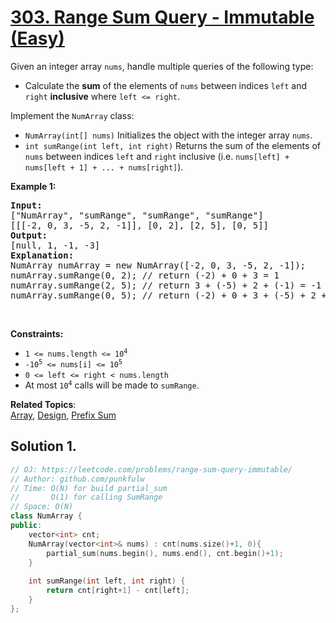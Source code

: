 # [303. Range Sum Query - Immutable (Easy)](https://leetcode.com/problems/range-sum-query-immutable/)

<p>Given an integer array <code>nums</code>, handle multiple queries of the following type:</p>

<ul>
  <li>Calculate the <b>sum</b> of the elements of <code>nums</code> between indices <code>left</code> and <code>right</code> <b>inclusive</b> where <code>left <= right</code>.</li>
</ul>

 
<p>Implement the <code>NumArray</code> class:</p>

<ul>
  <li><code>NumArray(int[] nums)</code> Initializes the object with the integer array <code>nums</code>.</li>
  <li><code>int sumRange(int left, int right)</code> Returns the sum of the elements of <code>nums</code> between indices <code>left</code> and <code>right</code> inclusive (i.e. <code>nums[left] + nums[left + 1] + ... + nums[right]</code>).</li>
</ul>

<p><strong>Example 1:</strong></p>
<pre>
<strong>Input:</strong> 
["NumArray", "sumRange", "sumRange", "sumRange"]
[[[-2, 0, 3, -5, 2, -1]], [0, 2], [2, 5], [0, 5]]
<strong>Output:</strong> 
[null, 1, -1, -3]
<strong>Explanation:</strong> 
NumArray numArray = new NumArray([-2, 0, 3, -5, 2, -1]);
numArray.sumRange(0, 2); // return (-2) + 0 + 3 = 1
numArray.sumRange(2, 5); // return 3 + (-5) + 2 + (-1) = -1
numArray.sumRange(0, 5); // return (-2) + 0 + 3 + (-5) + 2 + (-1) = -3
</pre>


<p>&nbsp;</p>
<p><strong>Constraints:</strong></p>

<ul>
  <li><code>1 &lt;= nums.length &lt;= 10<sup>4</sup></code></li>
  <li><code>-10<sup>5</sup> &lt;= nums[i] &lt;= 10<sup>5</sup></code></li>
  <li><code>0 &lt;= left &lt;= right &lt; nums.length</code></li>
  <li>At most <code>10<sup>4</sup></code> calls will be made to <code>sumRange</code>.</li>
</ul>



**Related Topics**:  
[Array](https://leetcode.com/tag/array/), [Design](https://leetcode.com/tag/design/), [Prefix Sum](https://leetcode.com/tag/prefix-sum/)


## Solution 1.


```cpp
// OJ: https://leetcode.com/problems/range-sum-query-immutable/
// Author: github.com/punkfulw
// Time: O(N) for build partial_sum
//       O(1) for calling SumRange
// Space: O(N)
class NumArray {
public:
    vector<int> cnt;
    NumArray(vector<int>& nums) : cnt(nums.size()+1, 0){
        partial_sum(nums.begin(), nums.end(), cnt.begin()+1);
    }
    
    int sumRange(int left, int right) {
        return cnt[right+1] - cnt[left];
    }
};
```
